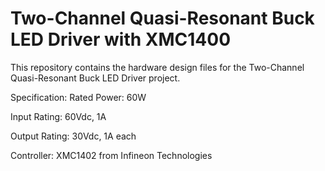 # Two-Channel Quasi-Resonant Buck LED Driver with XMC1400
This repository contains the hardware design files for the Two-Channel Quasi-Resonant Buck LED Driver project.

Specification:
Rated Power: 60W

Input Rating: 60Vdc, 1A

Output Rating: 30Vdc, 1A each

Controller: XMC1402 from Infineon Technologies
